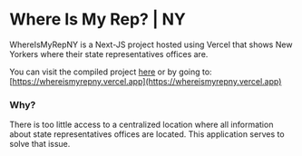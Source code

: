 # Where Is My Rep? | NY

WhereIsMyRepNY is a Next-JS project hosted using Vercel that shows New Yorkers where their state representatives offices are.

You can visit the compiled project
[here](https://whereismyrepny.vercel.app) or by going to: [https://whereismyrepny.vercel.app](https://whereismyrepny.vercel.app)

### Why?

There is too little access to a centralized location where all information about state representatives offices are located. This application serves to solve that issue. 
